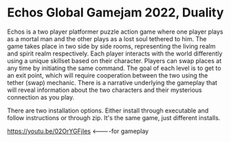 # Echos Global Gamejam 2022, Duality 
 Echos is a two player platformer puzzle action game where one player plays as a mortal man and the other plays as a lost soul tethered to him. The game takes place in two side by side rooms, representing the living realm and spirit realm respectively. Each player interacts with the world differently using a unique skillset based on their character. Players can swap places at any time by initiating the same command. The goal of each level is to get to an exit point, which will require cooperation between the two using the tether (swap) mechanic. There is a narrative underlying the gameplay that will reveal information about the two characters and their mysterious connection as you play. 


There are two installation options. Either install through executable and follow instructions or through zip. It's the same game, just different installs.


https://youtu.be/02OrYGFjIes <----for gameplay